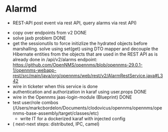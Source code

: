 # Alarmd

  - REST-API post event via rest API, query alarms via rest API)
    
* copy over endpoints from v2 DONE
* solve jaxb problem DONE
* get the sessionutils to force initizlize the hydrated objects before marshalling. solve using set(get) using DTO mapper
  and decouple the Hibernate entities from the objects that are used in the REST API as is already done in /api/v2/alarms endpoint: 
  https://github.com/OpenNMS/opennms/blob/opennms-29.0.1-1/opennms-webapp-rest/src/main/java/org/opennms/web/rest/v2/AlarmRestService.java#L342
* wire in ticketer when this service is done
* authentication and authorization in karaf using user.props DONE
* wire in the Opennms jaas-login-module (Blueprint) DONE
* test user/role combos (/Users/markcbordelon/Documents/clodovicus/opennms/opennms/opennms-base-assembly/target/classes/etc)
  - write IT for a dockerized karaf with injected config 
* ( next-next steps:  distributed, IPC,  camel)
 